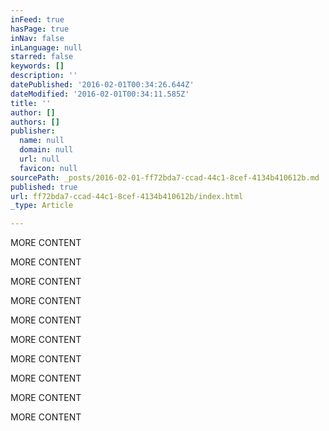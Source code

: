 ```yaml
---
inFeed: true
hasPage: true
inNav: false
inLanguage: null
starred: false
keywords: []
description: ''
datePublished: '2016-02-01T00:34:26.644Z'
dateModified: '2016-02-01T00:34:11.585Z'
title: ''
author: []
authors: []
publisher:
  name: null
  domain: null
  url: null
  favicon: null
sourcePath: _posts/2016-02-01-ff72bda7-ccad-44c1-8cef-4134b410612b.md
published: true
url: ff72bda7-ccad-44c1-8cef-4134b410612b/index.html
_type: Article

---
```

MORE CONTENT

MORE CONTENT

MORE CONTENT

MORE CONTENT

MORE CONTENT

MORE CONTENT

MORE CONTENT

MORE CONTENT

MORE CONTENT

MORE CONTENT